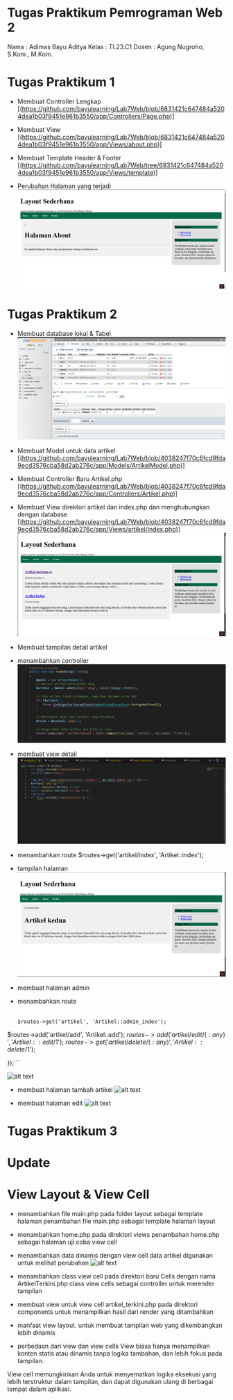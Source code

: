# Tugas Praktikum Pemrograman Web 2

Nama : Adimas Bayu Aditya
Kelas : TI.23.C1
Dosen : Agung Nugroho, S.Kom., M.Kom.

# Tugas Praktikum 1

- Membuat Controller Lengkap
  [(https://github.com/bayulearning/Lab7Web/blob/6831421c647484a5204dea1b03f9451e961b3550/app/Controllers/Page.php)]

- Membuat View
  [(https://github.com/bayulearning/Lab7Web/blob/6831421c647484a5204dea1b03f9451e961b3550/app/Views/about.php)]

- Membuat Template Header & Footer
  [(https://github.com/bayulearning/Lab7Web/tree/6831421c647484a5204dea1b03f9451e961b3550/app/Views/template)]

- Perubahan Halaman yang terjadi
  ![alt text](image.png)

# Tugas Praktikum 2

- Membuat database lokal & Tabel
  ![alt text](image-1.png)

- Membuat Model untuk data artikel
  [(https://github.com/bayulearning/Lab7Web/blob/4038247f70c6fcd9fda9ecd3576cba58d2ab276c/app/Models/ArtikelModel.php)]

- Membuat Controller Baru Artikel.php
  [(https://github.com/bayulearning/Lab7Web/blob/4038247f70c6fcd9fda9ecd3576cba58d2ab276c/app/Controllers/Artikel.php)]

- Membuat View direktori artikel dan index.php dan menghubungkan dengan database
  [(https://github.com/bayulearning/Lab7Web/blob/4038247f70c6fcd9fda9ecd3576cba58d2ab276c/app/Views/artikel/index.php)]
  ![alt text](image-2.png)

- Membuat tampilan detail artikel
- menambahkan controller
  ![alt text](image-3.png)
- membuat view detail
  ![alt text](image-4.png)
- menambahkan route
  $routes->get('artikel/index', 'Artikel::index');
- tampilan halaman
  ![alt text](image-5.png)

- membuat halaman admin
- menambahkan route

  ```$routes->group('admin', function($routes) {

  $routes->get('artikel', 'Artikel::admin_index');
$routes->add('artikel/add', 'Artikel::add');
  $routes->add('artikel/edit/(:any)', 'Artikel::edit/$1');
$routes->get('artikel/delete/(:any)', 'Artikel::delete/$1');

  });```


![alt text](image-6.png)

- membuat halaman tambah artikel
  ![alt text](image-7.png)

- membuat halaman edit
  ![alt text](image-8.png)


# Tugas Praktikum 3
 # Update 
 # View Layout & View Cell
 - menambahkan file main.php pada folder layout sebagai template halaman
penambahan file main.php sebagai template halaman layout

 - menambahkan home.php pada direktori views
penambahan home.php sebagai halaman uji coba view cell

 - menambahkan data dinamis dengan view cell
data artikel digunakan untuk melihat perubahan
![alt text](image-9.png)
 - menambahkan class view cell pada direktori baru Cells dengan nama ArtikelTerkini.php
class view cells sebagai controller untuk merender tampilan

 - membuat view untuk view cell artikel_terkini.php pada direktori components
untuk menampilkan hasil dari render yang ditambahkan

- manfaat view layout. untuk membuat tampilan web yang dikembangkan lebih dinamis
- perbedaan dari view dan view cells
View biasa hanya menampilkan konten statis atau dinamis tanpa logika tambahan, dan lebih fokus pada tampilan.

View cell memungkinkan Anda untuk menyematkan logika eksekusi yang lebih terstruktur dalam tampilan, dan dapat digunakan ulang di berbagai tempat dalam aplikasi.
